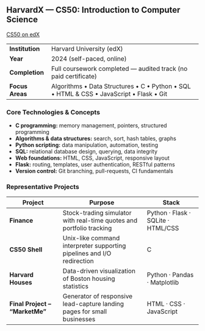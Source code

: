 ## HarvardX — CS50: Introduction to Computer Science  
[CS50 on edX](https://learning.edx.org/course/course-v1:HarvardX+CS50+X/home)

|                     |                                                                                              |
|---------------------|----------------------------------------------------------------------------------------------|
| **Institution**     | Harvard University (edX)                                                                     |
| **Year**            | 2024 (self-paced, online)                                                                    |
| **Completion**      | Full coursework completed — audited track (no paid certificate)                              |
| **Focus Areas**     | Algorithms • Data Structures • C • Python • SQL • HTML & CSS • JavaScript • Flask • Git      |

### Core Technologies & Concepts
- **C programming:** memory management, pointers, structured programming  
- **Algorithms & data structures:** search, sort, hash tables, graphs  
- **Python scripting:** data manipulation, automation, testing  
- **SQL:** relational database design, querying, data integrity  
- **Web foundations:** HTML, CSS, JavaScript, responsive layout  
- **Flask:** routing, templates, user authentication, RESTful patterns  
- **Version control:** Git branching, pull-requests, CI fundamentals  

### Representative Projects
| Project | Purpose | Stack |
|---------|---------|-------|
| **Finance** | Stock-trading simulator with real-time quotes and portfolio tracking | Python · Flask · SQLite · HTML/CSS |
| **CS50 Shell** | Unix-like command interpreter supporting pipelines and I/O redirection | C |
| **Harvard Houses** | Data-driven visualization of Boston housing statistics | Python · Pandas · Matplotlib |
| **Final Project – “MarketMe”** | Generator of responsive lead-capture landing pages for small businesses | HTML · CSS · JavaScript |
